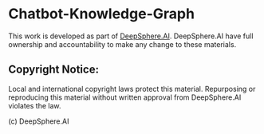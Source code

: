 # Chatbot-Knowledge-Graph

This work is developed as part of [DeepSphere.AI](https://github.com/Deepsphere-AI). DeepSphere.AI have full ownership and accountability to make any change to these materials.

## Copyright Notice:
Local and international copyright laws protect this material. Repurposing or reproducing this material without written approval from DeepSphere.AI violates the law.

(c) DeepSphere.AI